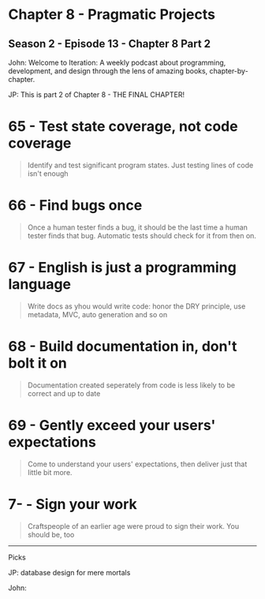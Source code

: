 # Chapter 8 - Pragmatic Projects

## Season 2 - Episode 13 - Chapter 8 Part 2

John: Welcome to Iteration: A weekly podcast about programming, development, and
design through the lens of amazing books, chapter-by-chapter.

JP: This is part 2 of Chapter 8 - THE FINAL CHAPTER!


# 65 - Test state coverage, not code coverage

> Identify and test significant program states. Just testing lines of code isn't enough

# 66 - Find bugs once

> Once a human tester finds a bug, it should be the last time a human tester finds that bug. Automatic tests should check for it from then on.

# 67 - English is just a programming language

> Write docs as yhou would write code: honor the DRY principle, use metadata, MVC, auto generation and so on

# 68 - Build documentation in, don't bolt it on

> Documentation created seperately from code is less likely to be correct and up to date

# 69 - Gently exceed your users' expectations

> Come to understand your users' expectations, then deliver just that little bit more.

# 7- - Sign your work

> Craftspeople of an earlier age were proud to sign their work. You should be, too

---

Picks

JP: database design for mere mortals

John:
